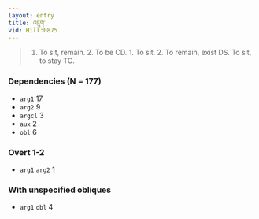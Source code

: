 ```yaml
---
layout: entry
title: འདུག་
vid: Hill:0875
---
```

> 1. To sit, remain. 2. To be CD. 1. To sit. 2. To remain, exist DS. To sit, to stay TC.
### Dependencies (N = 177)
* `arg1` 17
* `arg2` 9
* `argcl` 3
* `aux` 2
* `obl` 6


### Overt 1-2
* `arg1` `arg2` 1


### With unspecified obliques
* `arg1` `obl` 4
